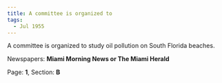 ```yaml
---  
title: A committee is organized to  
tags:  
  - Jul 1955  
---  
```

  
A committee is organized to study oil pollution on South Florida beaches.  
  
Newspapers: **Miami Morning News or The Miami Herald**  
  
Page: **1**, Section: **B** 
